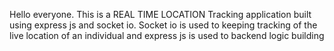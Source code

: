 Hello everyone. This is a REAL TIME LOCATION Tracking application 
built using express js and socket io.
Socket io is used to keeping tracking of the live location of an individual
and express js is used to backend logic building